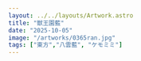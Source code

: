 ```yaml
---
layout: ../../layouts/Artwork.astro
title: "獣王園藍"
date: "2025-10-05"
image: "/artworks/0365ran.jpg"
tags: ["東方","八雲藍", "ケモミミ"]
---
```


